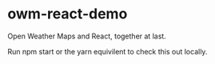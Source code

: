 # owm-react-demo
Open Weather Maps and React, together at last.

Run npm start or the yarn equivilent to check this out locally.